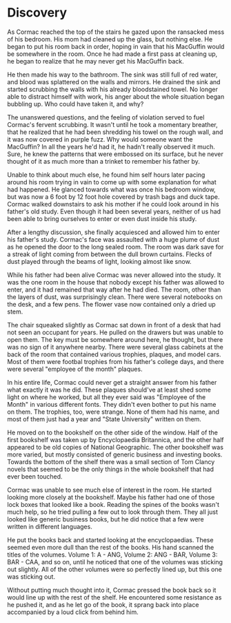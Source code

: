 # Discovery

As Cormac reached the top of the stairs he gazed upon the ransacked mess of his bedroom. His mom had cleaned up the glass, but nothing else. He began to put his room back in order, hoping in vain that his MacGuffin would be somewhere in the room. Once he had made a first pass at cleaning up, he began to realize that he may never get his MacGuffin back.

He then made his way to the bathroom. The sink was still full of red water, and blood was splattered on the walls and mirrors. He drained the sink and started scrubbing the walls with his already bloodstained towel. No longer able to distract himself with work, his anger about the whole situation began bubbling up. Who could have taken it, and why?

The unanswered questions, and the feeling of violation served to fuel Cormac's fervent scrubbing. It wasn't until he took a momentary breather, that he realized that he had been shredding his towel on the rough wall, and it was now covered in purple fuzz. Why would someone want the MacGuffin? In all the years he'd had it, he hadn't really observed it much. Sure, he knew the patterns that were embossed on its surface, but he never thought of it as much more than a trinket to remember his father by.

Unable to think about much else, he found him self hours later pacing around his room trying in vain to come up with some explanation for what had happened. He glanced towards what was once his bedroom window, but was now a 6 foot by 12 foot hole covered by trash bags and duck tape. Cormac walked downstairs to ask his mother if he could look around in his father's old study. Even though it had been several years, neither of us had been able to bring ourselves to enter or even dust inside his study.

After a lengthy discussion, she finally acquiesced and allowed him to enter his father's study. Cormac's face was assaulted with a huge plume of dust as he opened the door to the long sealed room. The room was dark save for a streak of light coming from between the dull brown curtains. Flecks of dust played through the beams of light, looking almost like snow.

While his father had been alive Cormac was never allowed into the study. It was the one room in the house that nobody except his father was allowed to enter, and it had remained that way after he had died. The room, other than the layers of dust, was surprisingly clean. There were several notebooks on the desk, and a few pens. The flower vase now contained only a dried up stem.

The chair squeaked slightly as Cormac sat down in front of a desk that had not seen an occupant for years. He pulled on the drawers but was unable to open them. The key must be somewhere around here, he thought, but there was no sign of it anywhere nearby. There were several glass cabinets at the back of the room that contained various trophies, plaques, and model cars. Most of them were footbal trophies from his father's college days, and there were several "employee of the month" plaques.

In his entire life, Cormac could never get a straight answer from his father what exactly it was he did. These plaques should've at least shed some light on where he worked, but all they ever said was "Employee of the Month" in various different fonts. They didn't even bother to put his name on them. The trophies, too, were strange. None of them had his name, and most of them just had a year and "State University" written on them.

He moved on to the bookshelf on the other side of the window. Half of the first bookshelf was taken up by Encyclopaedia Britannica, and the other half appeared to be old copies of National Geographic. The other bookshelf was more varied, but mostly consisted of generic business and investing books. Towards the bottom of the shelf there was a small section of Tom Clancy novels that seemed to be the only things in the whole bookshelf that had ever been touched.

Cormac was unable to see much else of interest in the room. He started looking more closely at the bookshelf. Maybe his father had one of those lock boxes that looked like a book. Reading the spines of the books wasn't much help, so he tried pulling a few out to look through them. They all just looked like generic business books, but he did notice that a few were written in different languages.

He put the books back and started looking at the encyclopaedias. These seemed even more dull than the rest of the books. His hand scanned the titles of the volumes. Volume 1: A - ANG, Volume 2: ANG - BAR, Volume 3: BAR - CAA, and so on, until he noticed that one of the volumes was sticking out slightly. All of the other volumes were so perfectly lined up, but this one was sticking out.

Without putting much thought into it, Cormac pressed the book back so it would line up with the rest of the shelf. He encountered some resistance as he pushed it, and as he let go of the book, it sprang back into place accompanied by a loud click from behind him.
